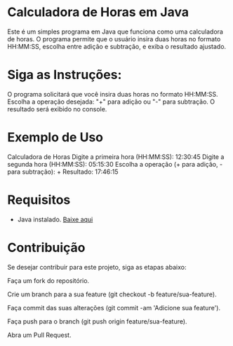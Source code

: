 # Calculadora de Horas em Java

Este é um simples programa em Java que funciona como uma calculadora de horas. O programa permite que o usuário insira duas horas no formato HH:MM:SS, escolha entre adição e subtração, e exiba o resultado ajustado.

# Siga as Instruções:

O programa solicitará que você insira duas horas no formato HH:MM:SS.
Escolha a operação desejada: "+" para adição ou "-" para subtração.
O resultado será exibido no console.


# Exemplo de Uso

Calculadora de Horas
Digite a primeira hora (HH:MM:SS): 12:30:45
Digite a segunda hora (HH:MM:SS): 05:15:30
Escolha a operação (+ para adição, - para subtração): +
Resultado: 17:46:15

# Requisitos

- Java instalado. [Baixe aqui](https://www.java.com/)

# Contribuição

Se desejar contribuir para este projeto, siga as etapas abaixo:

Faça um fork do repositório.

Crie um branch para a sua feature (git checkout -b feature/sua-feature).

Faça commit das suas alterações (git commit -am 'Adicione sua feature').

Faça push para o branch (git push origin feature/sua-feature).

Abra um Pull Request.
